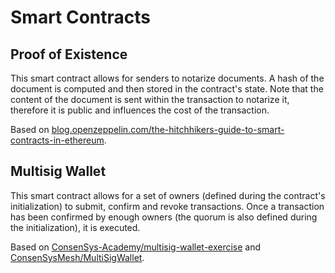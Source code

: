 # Smart Contracts

## Proof of Existence

This smart contract allows for senders to notarize documents. A hash of the document is computed and then stored in the contract's state. Note that the content of the document is sent within the transaction to notarize it, therefore it is public and influences the cost of the transaction.

Based on [blog.openzeppelin.com/the-hitchhikers-guide-to-smart-contracts-in-ethereum](https://blog.openzeppelin.com/the-hitchhikers-guide-to-smart-contracts-in-ethereum-848f08001f05/).

## Multisig Wallet

This smart contract allows for a set of owners (defined during the contract's initialization) to submit, confirm and revoke transactions. Once a transaction has been confirmed by enough owners (the quorum is also defined during the initialization), it is executed.

Based on [ConsenSys-Academy/multisig-wallet-exercise](https://github.com/ConsenSys-Academy/multisig-wallet-exercise) and [ConsenSysMesh/MultiSigWallet](https://github.com/ConsenSysMesh/MultiSigWallet).
